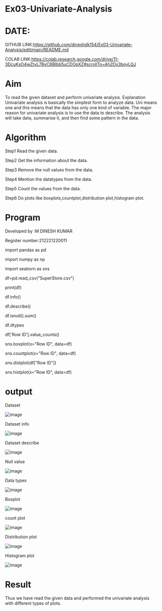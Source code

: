 # Ex03-Univariate-Analysis
# DATE:
GITHUB LINK:https://github.com/dineshdk154/Ex03-Univariate-Analysis/edit/main/README.md

COLAB LINK:https://colab.research.google.com/drive/11-3DcuKsO4wZtvL7ByC6BIbb5uCDOpXZ#scrollTo=AhZOx3boyLQJ
# Aim
To read the given dataset and perform univariate analysis.
Explanation
Univariate analysis is basically the simplest form to analyze data. Uni means one and this means
that the data has only one kind of variable. The major reason for univariate analysis is to use the
data to describe. The analysis will take data, summarise it, and then find some pattern in the data.
# Algorithm
Step1 Read the given data.

Step2 Get the information about the data.

Step3 Remove the null values from the data.

Step4 Mention the datatypes from the data.

Step5 Count the values from the data.

Step6 Do plots like boxplots,countplot,distribution plot,histogram plot.
# Program

Developed by :M DINESH KUMAR  

Register number:212221220011

import pandas as pd

import numpy as np

import seaborn as sns

df=pd.read_csv("SuperStore.csv")

print(df)

df.info()

df.describe()

df.isnull().sum()

df.dtypes

df['Row ID'].value_counts()

sns.boxplot(x="Row ID", data=df)

sns.countplot(x="Row ID", data=df)

sns.distplot(df["Row ID"])

sns.histplot(x="Row ID", data=df)
# output
Dataset

![image](https://user-images.githubusercontent.com/104413084/231061699-de53979e-4efc-4bea-98e7-d8a1e01c78f1.png)

Dataset info

![image](https://user-images.githubusercontent.com/104413084/231061915-54330ad7-88fa-48b4-a8d0-634a0dc797e7.png)

Dataset describe

![image](https://user-images.githubusercontent.com/104413084/231062074-6112f6a7-7e88-4d2b-b7ec-e611c0a7de51.png)

Null value

![image](https://user-images.githubusercontent.com/104413084/231062174-79aee600-8551-4256-89cb-221e236f5753.png)

Data types

![image](https://user-images.githubusercontent.com/104413084/231064739-ae77fafb-e550-41de-a4cb-276426c483d8.png)


Boxplot

![image](https://user-images.githubusercontent.com/104413084/231064964-d3df16d8-0ece-4996-9ade-613fbe1015a4.png)

count plot

![image](https://user-images.githubusercontent.com/104413084/231065077-58fe3715-13a4-4870-a0e4-ad42c5c07f62.png)

Distribution plot

![image](https://user-images.githubusercontent.com/104413084/231065275-86973cee-f94f-43ef-a67b-555d8869947f.png)

Histogram plot

![image](https://user-images.githubusercontent.com/104413084/231065430-37b8450e-8cd4-4f90-afc4-1aad155402b9.png)


# Result

Thus we have read the given data and performed the univariate analysis with different types of
plots.






